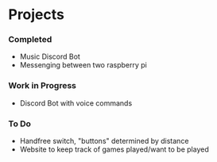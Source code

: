 # Projects

### Completed
- Music Discord Bot
- Messenging between two raspberry pi

### Work in Progress
- Discord Bot with voice commands

### To Do
- Handfree switch, "buttons" determined by distance
- Website to keep track of games played/want to be played
